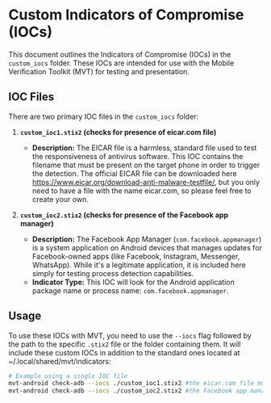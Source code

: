 # Custom Indicators of Compromise (IOCs)

This document outlines the Indicators of Compromise (IOCs) in the `custom_iocs` folder. These IOCs are intended for use with the Mobile Verification Toolkit (MVT) for testing and presentation.

## IOC Files

There are two primary IOC files in the `custom_iocs` folder:

1.  **`custom_ioc1.stix2` (checks for presence of eicar.com file)**
    * **Description:** The EICAR file is a harmless, standard file used to test the responsiveness of antivirus software. This IOC contains the filename that must be present on the target phone in order to trigger the detection. The official EICAR file can be downloaded here https://www.eicar.org/download-anti-malware-testfile/, but you only need to have a file with the name eicar.com, so please feel free to create your own.   

2.  **`custom_ioc2.stix2` (checks for presence of the Facebook app manager)**
    * **Description:** The Facebook App Manager (`com.facebook.appmanager`) is a system application on Android devices that manages updates for Facebook-owned apps (like Facebook, Instagram, Messenger, WhatsApp). While it's a legitimate application, it is included here simply for testing process detection capabilities.
    * **Indicator Type:** This IOC will look for the Android application package name or process name: `com.facebook.appmanager`.

## Usage

To use these IOCs with MVT, you need to use the `--iocs` flag followed by the path to the specific `.stix2` file or the folder containing them. It will include these custom IOCs in addition to the standard ones located at ~/.local/shared/mvt/indicators:

```bash
# Example using a single IOC file
mvt-android check-adb --iocs ./custom_ioc1.stix2 #the eicar.com file must be present on the phone 
mvt-android check-adb --iocs ./custom_ioc2.stix2 #the Facebook app manager process must be present on the phone 
